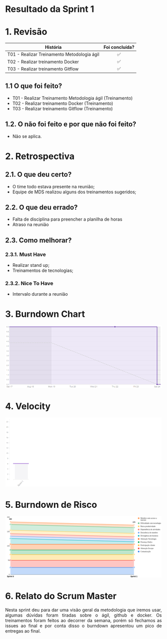 # Resultado da Sprint 1

# 1. Revisão

| História | Foi concluída? |
| -------- | :----: |
| T01 - Realizar Treinamento Metodologia ágil | :white_check_mark: |
| T02 - Realizar treinamento Docker | :white_check_mark: |
| T03 - Realizar treinamento Gitflow | :white_check_mark: |

## 1.1 O que foi feito?
 * T01 - Realizar Treinamento Metodologia ágil (Treinamento)
 * T02 - Realizar treinamento Docker (Treinamento)
 * T03 - Realizar treinamento Gitflow (Treinamento)

## 1.2. O não foi feito e por que não foi feito?

  *  Não se aplica.

# 2. Retrospectiva

## 2.1. O que deu certo?  

* O time todo estava presente na reunião;
* Equipe de MDS realizou alguns dos treinamentos sugeridos;

## 2.2. O que deu errado? 

* Falta de disciplina para preencher a planilha de horas 
* Atraso na reunião

## 2.3. Como melhorar?
### 2.3.1. Must Have
* Realizar stand up;
* Treinamentos de tecnologias;

### 2.3.2. Nice To Have
* Intervalo durante a reunião

# 3. Burndown Chart
![Sprint 1 - Burndown](../../assets/img/burndown/burndown1.png)

# 4. Velocity
![Sprint 1 - Velocity](../../assets/img/velocity/velocity1.png)

# 5. Burndown de Risco
![Sprint 1 - Burndown de Risco](../../assets/img/burndown_risco/burndown_risco1.png)

# 6. Relato do Scrum Master
<p align = "justify">Nesta sprint deu para dar uma visão geral da metodologia que iremos usar, algumas dúvidas foram tiradas sobre o ágil, github e docker. 
Os treinamentos foram feitos ao decorrer da semana, porém só fechamos as issues ao final e por conta disso o burndown apresentou um pico de entregas ao final.
